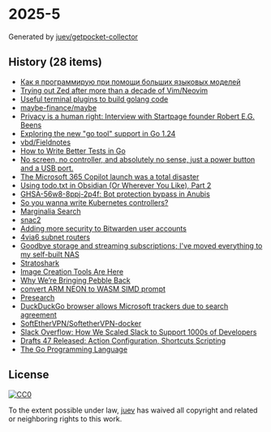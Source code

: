 # 2025-5

Generated by [juev/getpocket-collector](https://github.com/juev/getpocket-collector)

## History (28 items)

- [Как я программирую при помощи больших языковых моделей](https://habr.com/ru/articles/876508/)
- [Trying out Zed after more than a decade of Vim/Neovim](https://sgoel.dev/posts/trying-out-zed-after-more-than-a-decade-of-vim-neovim/)
- [Useful terminal plugins to build golang code](https://dev.to/melezhik/useful-terminal-plugins-to-build-golang-code-gj0)
- [maybe-finance/maybe](https://github.com/maybe-finance/maybe)
- [Privacy is a human right: Interview with Startpage founder Robert E.G. Beens](https://www.startpage.com/privacy-please/startpage-articles/privacy-is-a-human-right-interview-with-startpage-founder-robert-e-g-beens)
- [Exploring the new "go tool" support in Go 1.24](https://blog.howardjohn.info/posts/go-tools-command/)
- [vbd/Fieldnotes](https://github.com/vbd/Fieldnotes)
- [How to Write Better Tests in Go](https://jarosz.dev/article/how-to-write-better-tests-in-go/)
- [No screen, no controller, and absolutely no sense, just a power button and a USB port.](https://crastinator-pro.github.io/steam-brick/)
- [The Microsoft 365 Copilot launch was a total disaster](https://www.zdnet.com/home-and-office/work-life/the-microsoft-365-copilot-launch-was-a-total-disaster/)
- [Using todo.txt in Obsidian (Or Wherever You Like), Part 2](http://ellanew.com/ptpl/141-2025-01-27-todo.txt-in-obsidian-2)
- [GHSA-56w8-8ppj-2p4f: Bot protection bypass in Anubis](https://xeiaso.net/notes/2025/GHSA-56w8-8ppj-2p4f/)
- [So you wanna write Kubernetes controllers?](https://ahmet.im/blog/controller-pitfalls/)
- [Marginalia Search](https://marginalia-search.com/)
- [snac2](https://codeberg.org/grunfink/snac2)
- [Adding more security to Bitwarden user accounts](https://bitwarden.com/blog/adding-more-security-to-bitwarden-user-accounts/)
- [4via6 subnet routers](https://tailscale.com/kb/1201/4via6-subnets)
- [Goodbye storage and streaming subscriptions; I've moved everything to my self-built NAS](https://www.androidauthority.com/goodbye-subscriptions-hello-nas-3494976/)
- [Stratoshark](https://stratoshark.org/?utm_source=changelog-news)
- [Image Creation Tools Are Here](https://lapcatsoftware.com/articles/2025/1/7.html)
- [Why We’re Bringing Pebble Back](https://ericmigi.com/blog/why-were-bringing-pebble-back)
- [convert ARM NEON to WASM SIMD prompt](https://gist.github.com/ngxson/307140d24d80748bd683b396ba13be07)
- [Presearch](https://presearch.com)
- [DuckDuckGo browser allows Microsoft trackers due to search agreement](https://www.bleepingcomputer.com/news/security/duckduckgo-browser-allows-microsoft-trackers-due-to-search-agreement/)
- [SoftEtherVPN/SoftetherVPN-docker](https://github.com/SoftEtherVPN/SoftetherVPN-docker)
- [Slack Overflow: How We Scaled Slack to Support 1000s of Developers](https://blog.railway.com/p/slack-overflow)
- [Drafts 47 Released: Action Configuration, Shortcuts Scripting](https://forums.getdrafts.com/t/drafts-47-released-action-configuration-shortcuts-scripting/15770)
- [The Go Programming Language](https://go.dev/blog/examples)

## License

[![CC0](https://mirrors.creativecommons.org/presskit/buttons/88x31/svg/cc-zero.svg)](https://creativecommons.org/publicdomain/zero/1.0/)

To the extent possible under law, [juev](https://github.com/juev) has waived all copyright and related or neighboring rights to this work.
